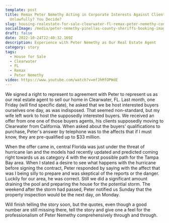 ```yaml
---
template: post
title: Remax Peter Nemethy Acting in Corporate Interests Against Clients
  Unlawfully? You Decide?
slug: housing-realestate-for-sale-clearwater-fl-remax-peter-nemethy-con-scam-corprorate-interests-criminal-unlawful
socialImage: /media/peter-nemethy-pinellas-county-sheriffs-booking-image.jpeg
draft: false
date: 2022-10-24T22:40:32.169Z
description: Experience with Peter Nemethy as Our Real Estate Agent
category: story
tags:
  - House for Sale
  - Clearwater
  - FL
  - Remax
  - Peter Nemethy
video: https://www.youtube.com/watch?v=mfJhMfOPWdE
---
```

We signed a right to represent to agreement with Peter to represent us as our real estate agent to sell our home in Clearwater, FL. Last month, one Friday (will find specific date), he asked that we be host interested buyers ourselves one day, as was indisposed. That seemed non-standard, but my wife left work to host the supposedly interested buyers. We received an offer from one one of those buyers agents, his clients supposedly moving to Clearwater from California. When asked about the buyers' qualifications to purchase, Peter's answer by telephone was to the affects that if I must know, they are pre-qualified up to $33 million. 

When the offer came in, central Florida was just under the threat of hurricane Ian and the models had recently updated and predicted coming right towards us as category 4 with the worst possible path for the Tampa Bay area. When I stated a desire to see what happens with the hurricane before signing the contract, Peter responded by saying with the affect that was I being silly to prepare and was skeptical of the reports or the danger. Luckily for our area, he was correct. Still we did a significant amount draining the pool and preparing the house for the potential storm. The weekend after the storm had passed, Peter notified us Sunday that the property inspection would be the next day, on Monday. 

Will finish telling the story soon, but the quotes, even though a good number are still missing there, tell the story and give one a feel for the professionalism of Peter Nemethy comprehensively through and through. 